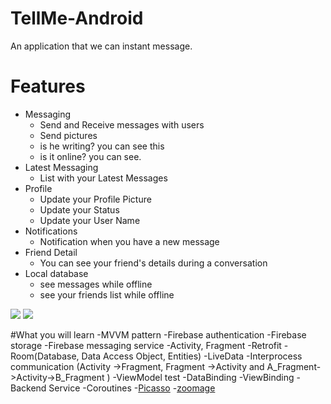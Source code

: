 # TellMe-Android
An application that we can instant message.

# Features
- Messaging
    - Send and Receive messages with users
    - Send pictures
    - is he writing? you can see this
    - is it online? you can see.
- Latest Messaging
    - List with your Latest Messages
- Profile
    - Update your Profile Picture
    - Update your Status
    - Update your User Name
- Notifications
    - Notification when you have a new message
- Friend Detail
    - You can see your friend's details during a conversation
- Local database
    - see messages while offline
    - see your friends list while offline


![](C:\Users\hamza\Documents\GitHub\tellMe-Android\app\src\main\res\drawable\orn1.png)
![](C:\Users\hamza\Documents\GitHub\tellMe-Android\app\src\main\res\drawable\orn2.png)

#What you will learn
-MVVM pattern
-Firebase authentication
-Firebase storage
-Firebase messaging service
-Activity, Fragment
-Retrofit
-Room(Database, Data Access Object, Entities)
-LiveData
-Interprocess communication (Activity ->Fragment, Fragment ->Activity and A_Fragment->Activity->B_Fragment )
-ViewModel test
-DataBinding
-ViewBinding
-Backend Service
-Coroutines
-[Picasso](https://github.com/square/picasso)
-[zoomage](https://github.com/jsibbold/zoomage)

